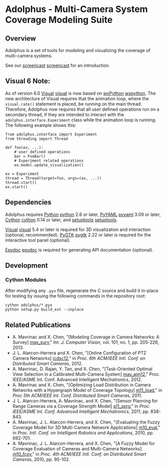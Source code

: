 # Adolphus - Multi-Camera System Coverage Modeling Suite


## Overview

Adolphus is a set of tools for modeling and visualizing the coverage of
multi-camera systems.

See our [screencast] [screencast] for an introduction.

## Visual 6 Note:

As of version 6.0 [Visual] [visual] is now based on [wxPython] [wxpython]. The new 
architecture of Visual requires that the animation loop, where the `visual.rate()` statement 
is placed, be running on the main thread. Therefore, Adolphus now requires that 
all user defined operations run on a secondary thread, if they are intended to interact with the `adolphus.interface.Experiment` class while the animation loop is running. 
The following example shows this:

	from adolphus.interface import Experiment
	from threading import Thread

	def foo(ex, ...):
		# user defined operations
		bar = FooBar()
		# Experiment related operations
		ex.model.update_visualization()

	ex = Experiment
	thread = Thread(target=foo, args=(ex, ...))
	thread.start()
	ex.start()

## Dependencies

Adolphus requires [Python] [python] 2.6 or later, [PyYAML] [pyyaml] 3.09 or
later, [Cython] [cython] 0.14 or later, and [setuptools] [setuptools].

[Visual] [visual] 5.4 or later is required for 3D visualization and interaction
(optional, recommended). [PyGTK] [pygtk] 2.22 or later is required for the
interactive tool panel (optional).

[Epydoc] [epydoc] is required for generating API documentation (optional).


## Development

### Cython Modules

After modifying any `.pyx` file, regenerate the C source and build it in-place
for testing by issuing the following commands in the repository root:

    cython adolphus/*.pyx
    python setup.py build_ext --inplace


## Related Publications

* A. Mavrinac and X. Chen, "[Modeling Coverage in Camera Networks: A Survey] [mav_surv],"
*Int. J. Computer Vision*, vol. 101, no. 1, pp. 205-226, 2013.
* J. L. Alarcon-Herrera and X. Chen, ”[Online Configuration of PTZ Camera Networks] [icdsc12],” 
in *Proc. 6th ACM/IEEE Intl. Conf. on Distributed Smart Cameras*, 2012.
* A. Mavrinac, D. Rajan, Y. Tan, and X. Chen, "[Task-Oriented Optimal View Selection 
in a Calibrated Multi-Camera System] [mav_aim12]," Proc. IEEE/ASME Int. Conf. Advanced Intelligent 
Mechatronics, 2012.
* A. Mavrinac and X. Chen, "[Optimizing Load Distribution in Camera Networks
with a Hypergraph Model of Coverage Topology] [m11_load]," in *Proc 5th ACM/IEEE
Int. Conf. Distributed Smart Cameras*, 2011.
* J. L. Alarcon-Herrera, A. Mavrinac, and X. Chen, "[Sensor Planning for Range
Cameras via a Coverage Strength Model] [a11_sprg]," in *Proc. IEEE/ASME Int.
Conf. Advanced Intelligent Mechatronics*, 2011, pp. 838-843.
* A. Mavrinac, J. L. Alarcon-Herrera, and X. Chen, "[Evaluating the Fuzzy
Coverage Model for 3D Multi-Camera Network Applications] [m10_eval]," in *Proc.
Intl. Conf. on Intelligent Robotics and Applications*, 2010, pp. 692-701.
* A. Mavrinac, J. L. Alarcon-Herrera, and X. Chen, "[A Fuzzy Model for Coverage
Evaluation of Cameras and Multi-Camera Networks] [m10_fcov]," in *Proc. 4th
ACM/IEEE Intl. Conf. on Distributed Smart Cameras*, 2010, pp. 95-102.


[python]: http://www.python.org
[cython]: http://cython.org
[pyyaml]: http://pyyaml.org
[visual]: http://vpython.org
[epydoc]: http://epydoc.sourceforge.net
[pygtk]: http://www.pygtk.org/
[setuptools]: http://pypi.python.org/pypi/setuptools
[wxpython]: http://www.wxpython.org/
[screencast]: http://www.youtube.com/watch?v=M-l79fkmmmA

[icdsc12]: http://ieeexplore.ieee.org/xpl/articleDetails.jsp?reload=true&arnumber=6470136&sortType%3Dasc_p_Sequence%26filter%3DAND%28p_IS_Number%3A6470120%29
[mav_aim12]: http://mavrinac.com/files/academic/mavrinac12_camsel.pdf
[mav_surv]: http://mavrinac.com/files/academic/mavrinac12_cncov.pdf
[m10_fcov]: http://mavrinac.com/files/academic/mavrinac10_fuzzycoverage.pdf
[m10_eval]: http://mavrinac.com/files/academic/mavrinac10_fcm3deval.pdf
[a11_sprg]: http://mavrinac.com/files/academic/alarcon11_sprange.pdf
[m11_load]: http://mavrinac.com/files/academic/mavrinac11_loaddist.pdf
